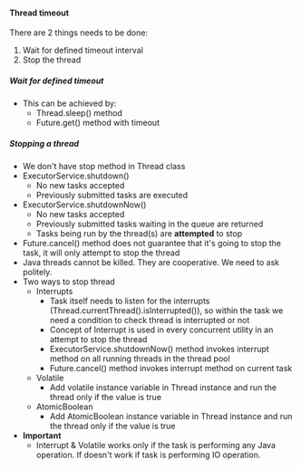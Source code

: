 #### Thread timeout
There are 2 things needs to be done:
1. Wait for defined timeout interval
2. Stop the thread
##### Wait for defined timeout
- This can be achieved by: 
  - Thread.sleep() method
  - Future.get() method with timeout
##### Stopping a thread
- We don't have stop method in Thread class
- ExecutorService.shutdown()
  - No new tasks accepted
  - Previously submitted tasks are executed
- ExecutorService.shutdownNow()
  - No new tasks accepted
  - Previously submitted tasks waiting in the queue are returned
  - Tasks being run by the thread(s) are **attempted** to stop
- Future.cancel() method does not guarantee that it's going to stop the task, it will only attempt to stop the thread
- Java threads cannot be killed. They are cooperative. We need to ask politely.
- Two ways to stop thread
  - Interrupts
    - Task itself needs to listen for the interrupts (Thread.currentThread().isInterrupted()), so within the task we need a condition to check thread is interrupted or not
    - Concept of Interrupt is used in every concurrent utility in an attempt to stop the thread
    - ExecutorService.shutdownNow() method invokes interrupt method on all running threads in the thread pool
    - Future.cancel()  method invokes interrupt method on current task
  - Volatile
    - Add volatile instance variable in Thread instance and run the thread only if the value is true
  - AtomicBoolean
    - Add AtomicBoolean instance variable in Thread instance and run the thread only if the value is true
- **Important**
  - Interrupt & Volatile works only if the task is performing any Java operation. If doesn't work if task is performing IO operation.